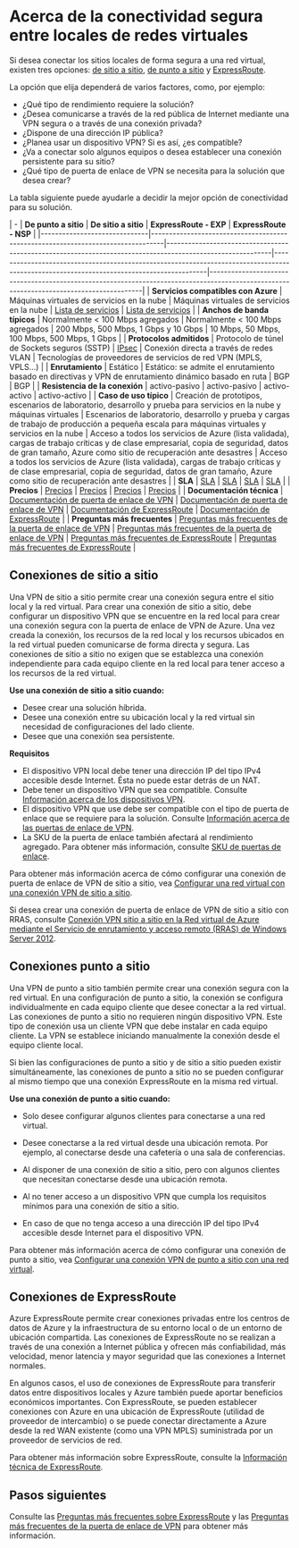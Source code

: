 <properties 
   pageTitle="Acerca de la conectividad segura entre locales de redes virtuales | Microsoft Azure"
   description="Obtenga más información acerca de los tipos de conexiones seguras entre locales de redes virtuales, como las conexiones de punto a sitio, de sitio a sitio y de ExpressRoute."
   services="vpn-gateway"
   documentationCenter="na"
   authors="cherylmc"
   manager="carolz"
   editor="tysonn" />
<tags 
   ms.service="vpn-gateway"
   ms.devlang="na"
   ms.topic="article"
   ms.tgt_pltfrm="na"
   ms.workload="infrastructure-services"
   ms.date="08/07/2015"
   ms.author="cherylmc" />

# Acerca de la conectividad segura entre locales de redes virtuales

Si desea conectar los sitios locales de forma segura a una red virtual, existen tres opciones: [de sitio a sitio](#site-to-site-connections), [de punto a sitio](#point-to-site-connections) y [ExpressRoute](#expressroute-connections).

La opción que elija dependerá de varios factores, como, por ejemplo:


- ¿Qué tipo de rendimiento requiere la solución?
- ¿Desea comunicarse a través de la red pública de Internet mediante una VPN segura o a través de una conexión privada?
- ¿Dispone de una dirección IP pública?
- ¿Planea usar un dispositivo VPN? Si es así, ¿es compatible?
- ¿Va a conectar solo algunos equipos o desea establecer una conexión persistente para su sitio?
- ¿Qué tipo de puerta de enlace de VPN se necesita para la solución que desea crear?

La tabla siguiente puede ayudarle a decidir la mejor opción de conectividad para su solución.

| - | **De punto a sitio** | **De sitio a sitio** | **ExpressRoute - EXP** | **ExpressRoute - NSP** | |------------------------------|---------------------------------------------------------------------------------|-----------------------------------------------------------------------------------------------------------|-----------------------------------------------------------------------------------------------------------------------------------------|-----------------------------------------------------------------------------------------------------------------------------------------| | **Servicios compatibles con Azure** | Máquinas virtuales de servicios en la nube | Máquinas virtuales de servicios en la nube | [Lista de servicios](../expressroute/expressroute-faqs.md#supported-azure-services) | [Lista de servicios](../expressroute/expressroute-faqs.md#supported-azure-services) | | **Anchos de banda típicos** | Normalmente < 100 Mbps agregados | Normalmente < 100 Mbps agregados | 200 Mbps, 500 Mbps, 1 Gbps y 10 Gbps | 10 Mbps, 50 Mbps, 100 Mbps, 500 Mbps, 1 Gbps | | **Protocolos admitidos** | Protocolo de túnel de Sockets seguros (SSTP) | [IPsec](http://go.microsoft.com/fwlink/p/?LinkId=618592) | Conexión directa a través de redes VLAN | Tecnologías de proveedores de servicios de red VPN (MPLS, VPLS...) | | **Enrutamiento** | Estático | Estático: se admite el enrutamiento basado en directivas y VPN de enrutamiento dinámico basado en ruta | BGP | BGP | | **Resistencia de la conexión** | activo-pasivo | activo-pasivo | activo-activo | activo-activo | | **Caso de uso típico** | Creación de prototipos, escenarios de laboratorio, desarrollo y prueba para servicios en la nube y máquinas virtuales | Escenarios de laboratorio, desarrollo y prueba y cargas de trabajo de producción a pequeña escala para máquinas virtuales y servicios en la nube | Acceso a todos los servicios de Azure (lista validada), cargas de trabajo críticas y de clase empresarial, copia de seguridad, datos de gran tamaño, Azure como sitio de recuperación ante desastres | Acceso a todos los servicios de Azure (lista validada), cargas de trabajo críticas y de clase empresarial, copia de seguridad, datos de gran tamaño, Azure como sitio de recuperación ante desastres | | **SLA** | [SLA](https://azure.microsoft.com/support/legal/sla/) | [SLA](https://azure.microsoft.com/support/legal/sla/) | [SLA](https://azure.microsoft.com/support/legal/sla/) | [SLA](https://azure.Microsoft.com/support/legal/sla/) | | **Precios** | [Precios](http://azure.microsoft.com/pricing/details/vpn-gateway/) | [Precios](http://azure.microsoft.com/pricing/details/vpn-gateway/) | [Precios](http://azure.microsoft.com/pricing/details/expressroute/) | [Precios](http://azure.microsoft.com/pricing/details/expressroute/) | | **Documentación técnica** | [Documentación de puerta de enlace de VPN](https://azure.microsoft.com/documentation/services/vpn-gateway/) | [Documentación de puerta de enlace de VPN](https://azure.microsoft.com/documentation/services/vpn-gateway/) | [Documentación de ExpressRoute](https://azure.microsoft.com/documentation/services/expressroute/) | [Documentación de ExpressRoute](https://azure.microsoft.com/documentation/services/expressroute/) | | **Preguntas más frecuentes** | [Preguntas más frecuentes de la puerta de enlace de VPN](vpn-gateway-vpn-faq.md) | [Preguntas más frecuentes de la puerta de enlace de VPN](vpn-gateway-vpn-faq.md) | [Preguntas más frecuentes de ExpressRoute](../expressroute/expressroute-faqs.md) | [Preguntas más frecuentes de ExpressRoute](../expressroute/expressroute-faqs.md) |
                                                                                 



## Conexiones de sitio a sitio

Una VPN de sitio a sitio permite crear una conexión segura entre el sitio local y la red virtual. Para crear una conexión de sitio a sitio, debe configurar un dispositivo VPN que se encuentre en la red local para crear una conexión segura con la puerta de enlace de VPN de Azure. Una vez creada la conexión, los recursos de la red local y los recursos ubicados en la red virtual pueden comunicarse de forma directa y segura. Las conexiones de sitio a sitio no exigen que se establezca una conexión independiente para cada equipo cliente en la red local para tener acceso a los recursos de la red virtual.

**Use una conexión de sitio a sitio cuando:**

- Desee crear una solución híbrida.
- Desee una conexión entre su ubicación local y la red virtual sin necesidad de configuraciones del lado cliente.
- Desee que una conexión sea persistente. 

**Requisitos**

- El dispositivo VPN local debe tener una dirección IP del tipo IPv4 accesible desde Internet. Ésta no puede estar detrás de un NAT.
- Debe tener un dispositivo VPN que sea compatible. Consulte [Información acerca de los dispositivos VPN](http://go.microsoft.com/fwlink/p/?LinkID=615099). 
- El dispositivo VPN que use debe ser compatible con el tipo de puerta de enlace que se requiere para la solución. Consulte [Información acerca de las puertas de enlace de VPN](vpn-gateway-about-vpngateways.md).
- La SKU de la puerta de enlace también afectará al rendimiento agregado. Para obtener más información, consulte [SKU de puertas de enlace](vpn-gateway-about-vpngateways.md#gateway-skus). 

Para obtener más información acerca de cómo configurar una conexión de puerta de enlace de VPN de sitio a sitio, vea [Configurar una red virtual con una conexión VPN de sitio a sitio](vpn-gateway-site-to-site-create.md).

Si desea crear una conexión de puerta de enlace de VPN de sitio a sitio con RRAS, consulte [Conexión VPN sitio a sitio en la Red virtual de Azure mediante el Servicio de enrutamiento y acceso remoto (RRAS) de Windows Server 2012](https://msdn.microsoft.com/library/dn636917.aspx).


## Conexiones punto a sitio

Una VPN de punto a sitio también permite crear una conexión segura con la red virtual. En una configuración de punto a sitio, la conexión se configura individualmente en cada equipo cliente que desee conectar a la red virtual. Las conexiones de punto a sitio no requieren ningún dispositivo VPN. Este tipo de conexión usa un cliente VPN que debe instalar en cada equipo cliente. La VPN se establece iniciando manualmente la conexión desde el equipo cliente local.

Si bien las configuraciones de punto a sitio y de sitio a sitio pueden existir simultáneamente, las conexiones de punto a sitio no se pueden configurar al mismo tiempo que una conexión ExpressRoute en la misma red virtual.

**Use una conexión de punto a sitio cuando:**

- Solo desee configurar algunos clientes para conectarse a una red virtual.

- Desee conectarse a la red virtual desde una ubicación remota. Por ejemplo, al conectarse desde una cafetería o una sala de conferencias.

- Al disponer de una conexión de sitio a sitio, pero con algunos clientes que necesitan conectarse desde una ubicación remota.

- Al no tener acceso a un dispositivo VPN que cumpla los requisitos mínimos para una conexión de sitio a sitio.

- En caso de que no tenga acceso a una dirección IP del tipo IPv4 accesible desde Internet para el dispositivo VPN.

Para obtener más información acerca de cómo configurar una conexión de punto a sitio, vea [Configurar una conexión VPN de punto a sitio con una red virtual](vpn-gateway-point-to-site-create.md).

## Conexiones de ExpressRoute

Azure ExpressRoute permite crear conexiones privadas entre los centros de datos de Azure y la infraestructura de su entorno local o de un entorno de ubicación compartida. Las conexiones de ExpressRoute no se realizan a través de una conexión a Internet pública y ofrecen más confiabilidad, más velocidad, menor latencia y mayor seguridad que las conexiones a Internet normales.

En algunos casos, el uso de conexiones de ExpressRoute para transferir datos entre dispositivos locales y Azure también puede aportar beneficios económicos importantes. Con ExpressRoute, se pueden establecer conexiones con Azure en una ubicación de ExpressRoute (utilidad de proveedor de intercambio) o se puede conectar directamente a Azure desde la red WAN existente (como una VPN MPLS) suministrada por un proveedor de servicios de red.

Para obtener más información sobre ExpressRoute, consulte la [Información técnica de ExpressRoute](../expressroute/expressroute-introduction.md).


## Pasos siguientes

Consulte las [Preguntas más frecuentes sobre ExpressRoute](../expressroute/expressroute-faqs.md) y las [Preguntas más frecuentes de la puerta de enlace de VPN](vpn-gateway-vpn-faq.md) para obtener más información.

<!---HONumber=August15_HO7-->